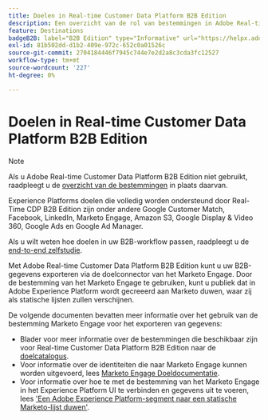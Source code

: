 ```yaml
---
title: Doelen in Real-time Customer Data Platform B2B Edition
description: Een overzicht van de rol van bestemmingen in Adobe Real-time Customer Data Platform B2B Edition.
feature: Destinations
badgeB2B: label="B2B Edition" type="Informative" url="https://helpx.adobe.com/legal/product-descriptions/real-time-customer-data-platform-b2b-edition-prime-and-ultimate-packages.html newtab=true"
exl-id: 81b502dd-d1b2-409e-972c-652c0a01526c
source-git-commit: 2704184446f7945c744e7e2d2a8c3cda3fc12527
workflow-type: tm+mt
source-wordcount: '227'
ht-degree: 0%

---
```


# Doelen in Real-time Customer Data Platform B2B Edition

>[!NOTE]
>
>Als u Adobe Real-time Customer Data Platform B2B Edition niet gebruikt, raadpleegt u de [overzicht van de bestemmingen](../../destinations/home.md) in plaats daarvan.

Experience Platforms doelen die volledig worden ondersteund door Real-Time CDP B2B Edition zijn onder andere Google Customer Match, Facebook, LinkedIn, Marketo Engage, Amazon S3, Google Display &amp; Video 360, Google Ads en Google Ad Manager.

Als u wilt weten hoe doelen in uw B2B-workflow passen, raadpleegt u de [end-to-end zelfstudie](../b2b-tutorial.md#activate-your-evaluated-data-to-a-destination).

Met Adobe Real-time Customer Data Platform B2B Edition kunt u uw B2B-gegevens exporteren via de doelconnector van het Marketo Engage. Door de bestemming van het Marketo Engage te gebruiken, kunt u publiek dat in Adobe Experience Platform wordt gecreeerd aan Marketo duwen, waar zij als statische lijsten zullen verschijnen.

De volgende documenten bevatten meer informatie over het gebruik van de bestemming Marketo Engage voor het exporteren van gegevens:

- Blader voor meer informatie over de bestemmingen die beschikbaar zijn voor Real-time Customer Data Platform B2B Edition naar de [doelcatalogus](../../destinations/catalog/overview.md).
- Voor informatie over de identiteiten die naar Marketo Engage kunnen worden uitgevoerd, lees [Marketo Engage Doeldocumentatie](../../destinations/catalog/adobe/marketo-engage.md).
- Voor informatie over hoe te met de bestemming van het Marketo Engage in het Experience Platform UI te verbinden en gegevens uit te voeren, lees [&#39;Een Adobe Experience Platform-segment naar een statische Marketo-lijst duwen&#39;](https://experienceleague.adobe.com/docs/marketo/using/product-docs/core-marketo-concepts/smart-lists-and-static-lists/static-lists/push-an-adobe-experience-platform-segment-to-a-marketo-static-list.html).
